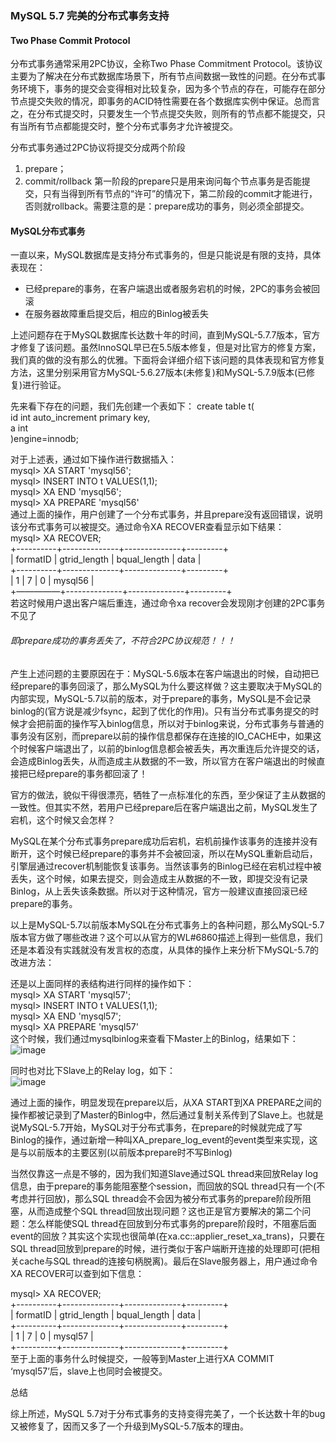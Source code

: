 ### MySQL 5.7 完美的分布式事务支持

#### Two Phase Commit Protocol

分布式事务通常采用2PC协议，全称Two Phase Commitment Protocol。该协议主要为了解决在分布式数据库场景下，所有节点间数据一致性的问题。在分布式事务环境下，事务的提交会变得相对比较复杂，因为多个节点的存在，可能存在部分节点提交失败的情况，即事务的ACID特性需要在各个数据库实例中保证。总而言之，在分布式提交时，只要发生一个节点提交失败，则所有的节点都不能提交，只有当所有节点都能提交时，整个分布式事务才允许被提交。

分布式事务通过2PC协议将提交分成两个阶段

1. prepare；
2. commit/rollback
   第一阶段的prepare只是用来询问每个节点事务是否能提交，只有当得到所有节点的“许可”的情况下，第二阶段的commit才能进行，否则就rollback。需要注意的是：prepare成功的事务，则必须全部提交。

#### MySQL分布式事务

一直以来，MySQL数据库是支持分布式事务的，但是只能说是有限的支持，具体表现在：

* 已经prepare的事务，在客户端退出或者服务宕机的时候，2PC的事务会被回滚
* 在服务器故障重启提交后，相应的Binlog被丢失

上述问题存在于MySQL数据库长达数十年的时间，直到MySQL-5.7.7版本，官方才修复了该问题。虽然InnoSQL早已在5.5版本修复，但是对比官方的修复方案，我们真的做的没有那么的优雅。下面将会详细介绍下该问题的具体表现和官方修复方法，这里分别采用官方MySQL-5.6.27版本\(未修复\)和MySQL-5.7.9版本\(已修复\)进行验证。

先来看下存在的问题，我们先创建一个表如下：
create table t\(  
id int auto\_increment primary key,  
a int  
\)engine=innodb;

对于上述表，通过如下操作进行数据插入：  
mysql&gt; XA START 'mysql56';  
mysql&gt; INSERT INTO t VALUES\(1,1\);  
mysql&gt; XA END 'mysql56';  
mysql&gt; XA PREPARE 'mysql56'  
通过上面的操作，用户创建了一个分布式事务，并且prepare没有返回错误，说明该分布式事务可以被提交。通过命令XA RECOVER查看显示如下结果：  
mysql&gt; XA RECOVER;  
+----------+--------------+--------------+---------+  
\| formatID \| gtrid\_length \| bqual\_length \| data    \|  
+----------+--------------+--------------+---------+  
\| 1        \| 7            \| 0            \| mysql56 \|  
+—————+--------------+--------------+---------+  
若这时候用户退出客户端后重连，通过命令xa recover会发现刚才创建的2PC事务不见了

###### 即prepare成功的事务丢失了，不符合2PC协议规范！！！

产生上述问题的主要原因在于：MySQL-5.6版本在客户端退出的时候，自动把已经prepare的事务回滚了，那么MySQL为什么要这样做？这主要取决于MySQL的内部实现，MySQL-5.7以前的版本，对于prepare的事务，MySQL是不会记录binlog的\(官方说是减少fsync，起到了优化的作用\)。只有当分布式事务提交的时候才会把前面的操作写入binlog信息，所以对于binlog来说，分布式事务与普通的事务没有区别，而prepare以前的操作信息都保存在连接的IO\_CACHE中，如果这个时候客户端退出了，以前的binlog信息都会被丢失，再次重连后允许提交的话，会造成Binlog丢失，从而造成主从数据的不一致，所以官方在客户端退出的时候直接把已经prepare的事务都回滚了！

官方的做法，貌似干得很漂亮，牺牲了一点标准化的东西，至少保证了主从数据的一致性。但其实不然，若用户已经prepare后在客户端退出之前，MySQL发生了宕机，这个时候又会怎样？

MySQL在某个分布式事务prepare成功后宕机，宕机前操作该事务的连接并没有断开，这个时候已经prepare的事务并不会被回滚，所以在MySQL重新启动后，引擎层通过recover机制能恢复该事务。当然该事务的Binlog已经在宕机过程中被丢失，这个时候，如果去提交，则会造成主从数据的不一致，即提交没有记录Binlog，从上丢失该条数据。所以对于这种情况，官方一般建议直接回滚已经prepare的事务。

以上是MySQL-5.7以前版本MySQL在分布式事务上的各种问题，那么MySQL-5.7版本官方做了哪些改进？这个可以从官方的WL\#6860描述上得到一些信息，我们还是本着没有实践就没有发言权的态度，从具体的操作上来分析下MySQL-5.7的改进方法：

还是以上面同样的表结构进行同样的操作如下：  
mysql&gt; XA START 'mysql57';  
mysql&gt; INSERT INTO t VALUES\(1,1\);  
mysql&gt; XA END 'mysql57';  
mysql&gt; XA PREPARE 'mysql57'  
这个时候，我们通过mysqlbinlog来查看下Master上的Binlog，结果如下：  
![image](http://www.innomysql.net/wp-content/uploads/2016/01/4.png)

同时也对比下Slave上的Relay log，如下：  
![image](http://www.innomysql.net/wp-content/uploads/2016/01/5.png)

通过上面的操作，明显发现在prepare以后，从XA START到XA PREPARE之间的操作都被记录到了Master的Binlog中，然后通过复制关系传到了Slave上。也就是说MySQL-5.7开始，MySQL对于分布式事务，在prepare的时候就完成了写Binlog的操作，通过新增一种叫XA\_prepare\_log\_event的event类型来实现，这是与以前版本的主要区别\(以前版本prepare时不写Binlog\)

当然仅靠这一点是不够的，因为我们知道Slave通过SQL thread来回放Relay log信息，由于prepare的事务能阻塞整个session，而回放的SQL thread只有一个\(不考虑并行回放\)，那么SQL thread会不会因为被分布式事务的prepare阶段所阻塞，从而造成整个SQL thread回放出现问题？这也正是官方要解决的第二个问题：怎么样能使SQL thread在回放到分布式事务的prepare阶段时，不阻塞后面event的回放？其实这个实现也很简单\(在xa.cc::applier\_reset\_xa\_trans\)，只要在SQL thread回放到prepare的时候，进行类似于客户端断开连接的处理即可\(把相关cache与SQL thread的连接句柄脱离\)。最后在Slave服务器上，用户通过命令XA RECOVER可以查到如下信息：

mysql&gt; XA RECOVER;  
+----------+--------------+--------------+---------+  
\| formatID \| gtrid\_length \| bqual\_length \| data    \|  
+----------+--------------+--------------+---------+  
\| 1        \| 7            \| 0            \| mysql57 \|  
+----------+--------------+--------------+---------+  
至于上面的事务什么时候提交，一般等到Master上进行XA COMMIT  ‘mysql57’后，slave上也同时会被提交。

总结

综上所述，MySQL 5.7对于分布式事务的支持变得完美了，一个长达数十年的bug又被修复了，因而又多了一个升级到MySQL-5.7版本的理由。

